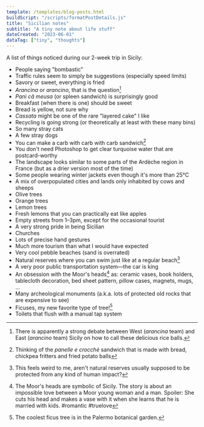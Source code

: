 ```yaml
---
template: /templates/blog-posts.html
buildScript: "/scripts/formatPostDetails.js"
title: "Sicilian notes"
subtitle: "A tiny note about life stuff"
dateCreated: "2023-06-01"
dataTag: ["tiny", "thoughts"]
---
```


A list of things noticed during our 2-week trip in Sicily:

- People saying "bombastic"
- Traffic rules seem to simply be suggestions (especially speed limits)
- Savory or sweet, everything is fried
- _Arancina_ or _arancino_, that is the question[^1]
- _Pani câ meusa_ (or spleen sandwich) is surprisingly good
- Breakfast (when there is one) should be sweet
- Bread is yellow, not sure why
- _Cassata_ might be one of the rare "layered cake" I like
- Recycling is going strong (or theoretically at least with these many bins)
- So many stray cats
- A few stray dogs
- You can make a carb with carb with carb sandwich[^2]
- You don't need Photoshop to get clear turquoise water that are postcard-worthy
- The landscape looks similar to some parts of the Ardèche region in France (but as a drier version most of the time)
- Some people wearing winter jackets even though it's more than 25°C 
- A mix of overpopulated cities and lands only inhabited by cows and sheeps
- Olive trees
- Orange trees
- Lemon trees
- Fresh lemons that you can practically eat like apples
- Empty streets from 1–3pm, except for the occasional tourist
- A very strong pride in being Sicilian
- Churches
- Lots of precise hand gestures
- Much more tourism than what I would have expected
- Very cool pebble beaches (sand is overrated)
- Natural reserves where you can swim just like at a regular beach[^3]
- A very poor public transportation system—the car is king
- An obsession with the Moor's heads[^4] as: ceramic vases, book holders, tablecloth decoration, bed sheet pattern, pillow cases, magnets, mugs, ...
- Many archeological monuments (a.k.a. lots of protected old rocks that are expensive to see)
- Ficuses, my new favorite type of tree![^5]
- Toilets that flush with a manual tap system

[^1]: There is apparently a strong debate between West (_arancina_ team) and East (_arancino_ team) Sicily on how to call these delicious rice balls.
[^2]: Thinking of the _panelle e crocchè_ sandwich that is made with bread, chickpea fritters and fried potato balls
[^3]: This feels weird to me, aren't natural reserves usually supposed to be protected from any kind of human impact?
[^4]: The Moor's heads are symbolic of Sicily. The story is about an impossible love between a Moor young woman and a man. Spoiler: She cuts his head and makes a vase with it when she learns that he is married with kids. #romantic #truelove
[^5]: The  coolest ficus tree is in the Palermo botanical garden.
